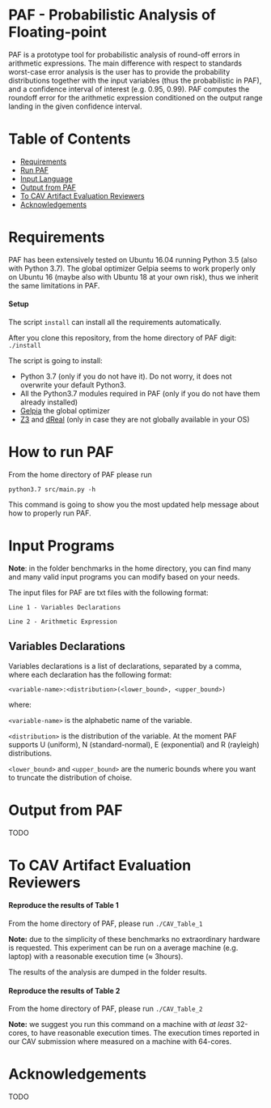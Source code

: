 # PAF - Probabilistic Analysis of Floating-point 
PAF is a prototype tool for probabilistic analysis of round-off errors in arithmetic expressions. 
The main difference with respect to standards worst-case error analysis is the user has to provide the 
probability distributions together with the input variables (thus the probabilistic in PAF), 
and a confidence interval of interest (e.g. 0.95, 0.99). PAF computes the roundoff error for the arithmetic expression 
conditioned on the output range landing in the given confidence interval.

# Table of Contents
- [Requirements](#requirements)
- [Run PAF](#run)
- [Input Language](#input)
- [Output from PAF](#output) 
- [To CAV Artifact Evaluation Reviewers](#cav)
- [Acknowledgements](#ack)

# <a name="requirements"></a> Requirements
PAF has been extensively tested on Ubuntu 16.04 running Python 3.5 (also with Python 3.7).
The global optimizer Gelpia seems to work properly only on Ubuntu 16 
(maybe also with Ubuntu 18 at your own risk), thus we inherit the same limitations in PAF.

#### Setup
The script ```install``` can install all the requirements automatically.

After you clone this repository, from the home directory of PAF digit:
```./install```

The script is going to install:
* Python 3.7 (only if you do not have it). Do not worry, it does not overwrite your default Python3.
* All the Python3.7 modules required in PAF (only if you do not have them already installed)
* [Gelpia](https://github.com/soarlab/gelpia/) the global optimizer
* [Z3](https://github.com/Z3Prover/z3) and [dReal](https://github.com/dreal/dreal4) (only in case they are not globally available in your OS)

# <a name="run"></a> How to run PAF
From the home directory of PAF please run

``` python3.7 src/main.py -h ``` 

This command is going to show you the most updated help message about how to properly run PAF.

# <a name="input"></a> Input Programs

**Note**: in the folder benchmarks in the home directory, you can find many and many valid input programs you can modify based on your needs.

The input files for PAF are txt files with the following format:

``` Line 1 - Variables Declarations ``` 

``` Line 2 - Arithmetic Expression ```

## Variables Declarations

Variables declarations is a list of declarations, separated by a comma, where each declaration has the following format:

``` <variable-name>:<distribution>(<lower_bound>, <upper_bound>) ```

where:

``` <variable-name> ``` is the alphabetic name of the variable.

``` <distribution> ``` is the distribution of the variable. At the moment PAF supports U (uniform), N (standard-normal), E (exponential) and R (rayleigh) distributions.

``` <lower_bound> ``` and ```<upper_bound>``` are the numeric bounds where you want to truncate the distribution of choise.

# <a name="output"></a> Output from PAF
TODO

# <a name="cav"></a> To CAV Artifact Evaluation Reviewers
#### Reproduce the results of Table 1
From the home directory of PAF, please run
``` ./CAV_Table_1 ```

**Note:** due to the simplicity of these benchmarks no extraordinary hardware is requested. This experiment can be run on a average machine (e.g. laptop) with a reasonable execution time (≈ 3hours).

The results of the analysis are dumped in the folder results.
#### Reproduce the results of Table 2
From the home directory of PAF, please run
``` ./CAV_Table_2 ```

**Note:** we suggest you run this command on a machine with *at least* 32-cores, to have reasonable execution times. The execution times reported in our CAV submission where measured on a machine with 64-cores.

# <a name="ack"></a> Acknowledgements
TODO

